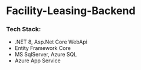 # Facility-Leasing-Backend

### Tech Stack:
- .NET 8, Asp.Net Core WebApi
-  Entity Framework Core
- MS SqlServer, Azure SQL
- Azure App Service
